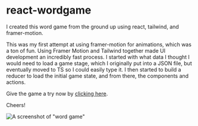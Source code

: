 # react-wordgame
I created this word game from the ground up using react, tailwind, and framer-motion.

This was my first attempt at using framer-motion for animations, which was a ton of fun. Using Framer Motion and Tailwind together made UI development an incredibly fast process. I started with what data I thought I would need to load a game stage, which I originally put into a JSON file, but eventually moved to TS so I could easily type it. I then started to build a reducer to load the initial game state, and from there, the components and actions.

Give the game a try now by [clicking here](https://dustinhendricks.com/wordgame).

Cheers!

![A screenshot of "word game"](https://dustinhendricks.com/wordgame/screenshot.png)
